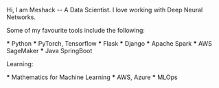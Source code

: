 Hi, I am Meshack -- A Data Scientist. I love working with Deep Neural Networks. 

Some of my favourite tools include the following:

__*__ Python
__*__ PyTorch, Tensorflow
__*__ Flask
__*__ Django
__*__ Apache Spark
__*__ AWS SageMaker
__*__ Java SpringBoot

Learning:

__*__ Mathematics for Machine Learning
__*__ AWS, Azure
__*__ MLOps
